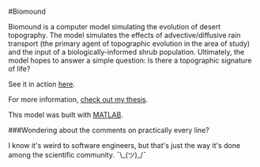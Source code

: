 #Biomound

Biomound is a computer model simulating the evolution of desert topography. The model simulates the effects of advective/diffusive rain transport (the primary agent of topographic evolution in the area of study) and the input of a biologically-informed shrub population. Ultimately, the model hopes to answer a simple question: Is there a topographic signature of life?

See it in action [here](https://www.youtube.com/watch?v=J-9fBjt0ypM).

For more information, [check out my thesis](http://bit.ly/1crwt5E).

This model was built with [MATLAB](http://www.mathworks.com/products/matlab/).

###Wondering about the comments on practically every line?

I know it's weird to software engineers, but that's just the way it's done among the scientific community. ¯\\\_(ツ)\_/¯
